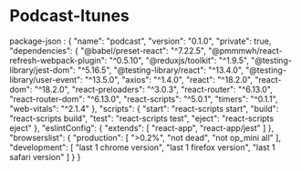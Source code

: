 # Podcast-Itunes
package-json :
{
  "name": "podcast",
  "version": "0.1.0",
  "private": true,
  "dependencies": {
    "@babel/preset-react": "^7.22.5",
    "@pmmmwh/react-refresh-webpack-plugin": "^0.5.10",
    "@reduxjs/toolkit": "^1.9.5",
    "@testing-library/jest-dom": "^5.16.5",
    "@testing-library/react": "^13.4.0",
    "@testing-library/user-event": "^13.5.0",
    "axios": "^1.4.0",
    "react": "^18.2.0",
    "react-dom": "^18.2.0",
    "react-preloaders": "^3.0.3",
    "react-router": "^6.13.0",
    "react-router-dom": "^6.13.0",
    "react-scripts": "^5.0.1",
    "timers": "^0.1.1",
    "web-vitals": "^2.1.4"
  },
  "scripts": {
    "start": "react-scripts start",
    "build": "react-scripts build",
    "test": "react-scripts test",
    "eject": "react-scripts eject"
  },
  "eslintConfig": {
    "extends": [
      "react-app",
      "react-app/jest"
    ]
  },
  "browserslist": {
    "production": [
      ">0.2%",
      "not dead",
      "not op_mini all"
    ],
    "development": [
      "last 1 chrome version",
      "last 1 firefox version",
      "last 1 safari version"
    ]
  }
}
